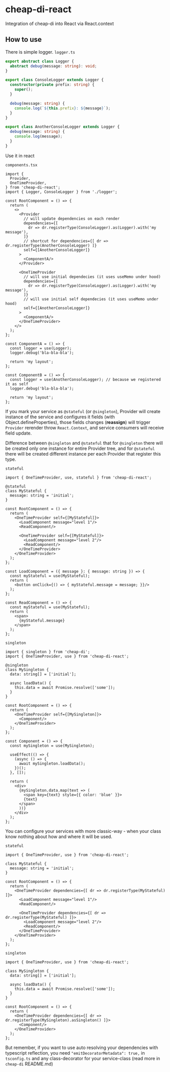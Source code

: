 # cheap-di-react
Integration of cheap-di into React via React.context

## How to use

There is simple logger.
`logger.ts`
```ts
export abstract class Logger {
  abstract debug(message: string): void;
}

export class ConsoleLogger extends Logger {
  constructor(private prefix: string) {
    super();
  }

  debug(message: string) {
    console.log(`${this.prefix}: ${message}`);
  }
}

export class AnotherConsoleLogger extends Logger {
  debug(message: string) {
    console.log(message);
  }
}
```

Use it in react

`components.tsx`
```tsx
import {
  Provider,
  OneTimeProvider,
} from 'cheap-di-react';
import { Logger, ConsoleLogger } from './logger';

const RootComponent = () => {
  return (
    <>
      <Provider
        // will update dependencies on each render
        dependencies={[
          dr => dr.registerType(ConsoleLogger).as(Logger).with('my message'),
        ]}
        // shortcut for dependencies={[ dr => dr.registerType(AnotherConsoleLogger) ]}
        self={[AnotherConsoleLogger]}
      >
        <ComponentA/>
      </Provider>

      <OneTimeProvider
        // will use initial dependecies (it uses useMemo under hood)
        dependencies={[
          dr => dr.registerType(ConsoleLogger).as(Logger).with('my message'),
        ]}
        // will use initial self dependecies (it uses useMemo under hood)
        self={[AnotherConsoleLogger]}
      >
        <ComponentA/>
      </OneTimeProvider>
    </>
  );
};

const ComponentA = () => {
  const logger = use(Logger);
  logger.debug('bla-bla-bla');

  return 'my layout';
};

const ComponentB = () => {
  const logger = use(AnotherConsoleLogger); // because we registered it as self
  logger.debug('bla-bla-bla');

  return 'my layout';
};
```

If you mark your service as `@stateful` (or `@singleton`), Provider will create instance of the service and configures
it fields (with Object.defineProperties), those fields changes (<b>reassign</b>) will trigger `Provider` rerender throw 
`React.Context`, and service consumers will receive field update.

Difference between `@singleton` and `@stateful` that for `@singleton` there will be created only one instance for entire 
Provider tree, and for `@stateful` there will be created different instance per each Provider that register this type.

`stateful`
```tsx
import { OneTimeProvider, use, stateful } from 'cheap-di-react';

@stateful
class MyStateful {
  message: string = 'initial';
}

const RootComponent = () => {
  return (
    <OneTimeProvider self={[MyStateful]}>
      <LoadComponent message="level 1"/>
      <ReadComponent/>

      <OneTimeProvider self={[MyStateful]}>
        <LoadComponent message="level 2"/>
        <ReadComponent/>
      </OneTimeProvider>
    </OneTimeProvider>
  );
};

const LoadComponent = ({ message }: { message: string }) => {
  const myStateful = use(MyStateful);
  return (
    <button onClick={() => { myStateful.message = message; }}/>
  );
};

const ReadComponent = () => {
  const myStateful = use(MyStateful);
  return (
    <span>
      {myStateful.message}
    </span>
  );
};
```

`singleton`
```tsx
import { singleton } from 'cheap-di';
import { OneTimeProvider, use } from 'cheap-di-react';

@singleton
class MySingleton {
  data: string[] = ['initial'];

  async loadData() {
    this.data = await Promise.resolve(['some']);
  }
}

const RootComponent = () => {
  return (
    <OneTimeProvider self={[MySingleton]}>
      <Component/>
    </OneTimeProvider>
  );
};

const Component = () => {
  const mySingleton = use(MySingleton);

  useEffect(() => {
    (async () => {
      await mySingleton.loadData();
    })();
  }, []);

  return (
    <div>
      {mySingleton.data.map(text => (
        <span key={text} style={{ color: 'blue' }}>
        {text}
      </span>
      ))}
    </div>
  );
};
```

You can configure your services with more classic-way - when your class know nothing about how and where it will be
used. 

`stateful`
```tsx
import { OneTimeProvider, use } from 'cheap-di-react';

class MyStateful {
  message: string = 'initial';
}

const RootComponent = () => {
  return (
    <OneTimeProvider dependencies={[ dr => dr.registerType(MyStateful) ]}>
      <LoadComponent message="level 1"/>
      <ReadComponent/>

      <OneTimeProvider dependencies={[ dr => dr.registerType(MyStateful) ]}>
        <LoadComponent message="level 2"/>
        <ReadComponent/>
      </OneTimeProvider>
    </OneTimeProvider>
  );
};
```

`singleton`
```tsx
import { OneTimeProvider, use } from 'cheap-di-react';

class MySingleton {
  data: string[] = ['initial'];

  async loadData() {
    this.data = await Promise.resolve(['some']);
  }
}

const RootComponent = () => {
  return (
    <OneTimeProvider dependencies={[ dr => dr.registerType(MySingleton).asSingleton() ]}>
      <Component/>
    </OneTimeProvider>
  );
};
```

But remember, if you want to use auto resolving your dependencies with typescript reflection, you need
`"emitDecoratorMetadata": true,` in `tsconfig.ts` and any class-decorator for your service-class (read more in 
`cheap-di` README.md)
